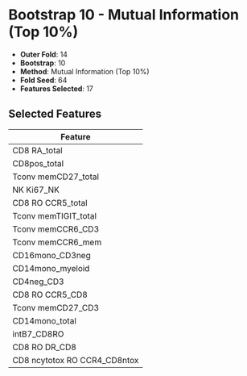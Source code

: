 # Bootstrap 10 - Mutual Information (Top 10%)

- **Outer Fold**: 14
- **Bootstrap**: 10
- **Method**: Mutual Information (Top 10%)
- **Fold Seed**: 64
- **Features Selected**: 17

## Selected Features

| Feature |
|---------|
| CD8 RA_total |
| CD8pos_total |
| Tconv memCD27_total |
| NK Ki67_NK |
| CD8 RO CCR5_total |
| Tconv memTIGIT_total |
| Tconv memCCR6_CD3 |
| Tconv memCCR6_mem |
| CD16mono_CD3neg |
| CD14mono_myeloid |
| CD4neg_CD3 |
| CD8 RO CCR5_CD8 |
| Tconv memCD27_CD3 |
| CD14mono_total |
| intB7_CD8RO |
| CD8 RO DR_CD8 |
| CD8 ncytotox RO CCR4_CD8ntox |
